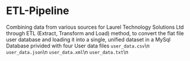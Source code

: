 # ETL-Pipeline
Combining data from various sources for Laurel Technology Solutions Ltd through ETL (Extract, Transform and Load) method, to convert the flat file user database and loading it into a single, unified dataset in a MySql Database
privided with four User data files 
``user_data.csv``\n
``user_data.json``\n
``user_data.xml``\n
``user_data.txt``\n
